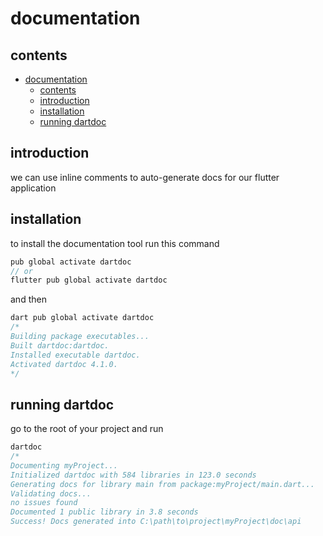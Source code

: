 # documentation

## contents

- [documentation](#documentation)
  - [contents](#contents)
  - [introduction](#introduction)
  - [installation](#installation)
  - [running dartdoc](#running-dartdoc)

## introduction

we can use inline comments to auto-generate docs for our flutter application

## installation

to install the documentation tool run this command

```java
pub global activate dartdoc
// or
flutter pub global activate dartdoc
```

and then

```java
dart pub global activate dartdoc
/*
Building package executables...
Built dartdoc:dartdoc.
Installed executable dartdoc.
Activated dartdoc 4.1.0.
*/
```

## running dartdoc

go to the root of your project and run

```java
dartdoc
/*
Documenting myProject...
Initialized dartdoc with 584 libraries in 123.0 seconds
Generating docs for library main from package:myProject/main.dart...
Validating docs...
no issues found
Documented 1 public library in 3.8 seconds
Success! Docs generated into C:\path\to\project\myProject\doc\api
```




